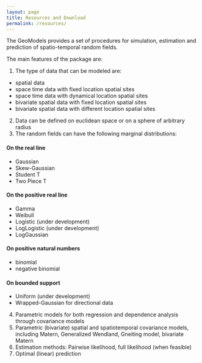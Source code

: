 ```yaml
---
layout: page
title: Resources and Download
permalink: /resources/
---
```

<figure class="ampstart-image-with-heading  m0 relative mb4">
<amp-img src="{{ site.baseurl }}assets/images/about.jpg" width="600" height="400" layout="responsive" alt="" class="mb3"></amp-img>
<figcaption class="absolute right-0 bottom-0 left-0">
</figcaption>
</figure>

The GeoModels provides a set of procedures for simulation,  estimation  and prediction of spatio-temporal random fields.


The main features of the package are:


1. The type of data that can be modeled are:
-   spatial data
-   space time data with fixed location spatial sites
-   space time data with dynamical location spatial sites
-   bivariate spatial data with fixed location spatial sites
-   bivariate spatial data with different location spatial sites
2. Data can be defined on euclidean space or on a sphere of arbitrary radius
3. The random fields can have the following marginal distributions:

#### On the real line

-   Gaussian
-   Skew-Gaussian
-   Student T
-   Two Piece T

#### On the positive real line

-   Gamma
-   Weibull
-   Logistic (under development)
-   LogLogistic (under development)
-   LogGaussian

#### On positive natural numbers

-   binomial
-   negative binomial

#### On bounded support

-   Uniform  (under development)
-   Wrapped-Gaussian for directional data

4. Parametric models for both regression and dependence analysis through covariance models
5. Parametric (bivariate) spatial and   spatiotemporal covariance models, including Matern, Generalized Wendland, Gneiting model, bivariate Matern
6. Estimation methods:  Pairwise likelihood,  full likelihood  (when feasible)
7. Optimal (linear) prediction
